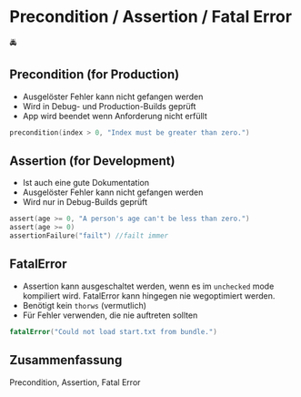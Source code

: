 # Precondition / Assertion / Fatal Error
🚔

## Precondition (for Production)

- Ausgelöster Fehler kann nicht gefangen werden
- Wird in Debug- und Production-Builds geprüft 
- App wird beendet wenn Anforderung nicht erfüllt

```swift
precondition(index > 0, "Index must be greater than zero.")
```

## Assertion (for Development)

- Ist auch eine gute Dokumentation
- Ausgelöster Fehler kann nicht gefangen werden
- Wird nur in Debug-Builds geprüft

```swift
assert(age >= 0, "A person's age can't be less than zero.")
assert(age >= 0)
assertionFailure("failt") //failt immer
```

## FatalError

- Assertion kann ausgeschaltet werden, wenn es im `unchecked` mode kompiliert wird. FatalError kann hingegen nie wegoptimiert werden.
- Benötigt kein `thorws` (vermutlich)
- Für Fehler verwenden, die nie auftreten sollten

```swift
fatalError("Could not load start.txt from bundle.")
```


## Zusammenfassung
Precondition, Assertion, Fatal Error